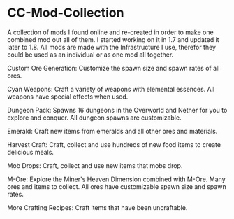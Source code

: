 # CC-Mod-Collection
A collection of mods I found online and re-created in order to make one combined mod out all of them. I started working on it in 1.7 and updated it later to 1.8. All mods are made with the Infrastructure I use, therefor they could be used as an individual or as one mod all together.

Custom Ore Generation:
Customize the spawn size and spawn rates of all ores.

Cyan Weapons:
Craft a variety of weapons with elemental essences. All weapons have special effects when used.

Dungeon Pack:
Spawns 16 dungeons in the Overworld and Nether for you to explore and conquer. All dungeon spawns are customizable.

Emerald:
Craft new items from emeralds and all other ores and materials.

Harvest Craft:
Craft, collect and use hundreds of new food items to create delicious meals.

Mob Drops:
Craft, collect and use new items that mobs drop.

M-Ore:
Explore the Miner's Heaven Dimension combined with M-Ore. Many ores and items to collect. All ores have customizable spawn size and spawn rates.

More Crafting Recipes:
Craft items that have been uncraftable.
